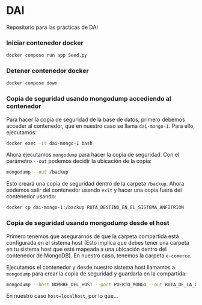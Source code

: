 # DAI

Repositorio para las prácticas de DAI

### Iniciar contenedor docker

```bash
docker compose run app Seed.py
```

### Detener contenedor docker

```bash
docker compose down
```

### Copia de seguridad usando mongodump accediendo al contenedor

Para hacer la copia de seguridad de la base de datos, primero debemos acceder al contenedor, que en nuestro caso se llama `dai-mongo-1`. Para ello, ejecutamos:

```bash
docker exec -it dai-mongo-1 bash
```
Ahora ejecutamos ```mongodump``` para hacer la copia de seguridad. Con el parámetro `--out` podemos decidir la ubicación de la copia:

```bash
mongodump --out /backup
```
Esto creará una copia de seguridad dentro de la carpeta `/backup`. Ahora podemos salir del contenedor usando `exit` y hacer una copia fuera del contenedor usando:

```bash
docker cp dai-mongo-1:/backup RUTA_DESTINO_EN_EL_SISTEMA_ANFITRIÓN
```

### Copia de seguridad usando mongodump desde el host

Primero tenemos que asegurarnos de que la carpeta compartida está configurada en el sistema host (Esto implica que debes tener una carpeta en tu sistema host que esté mapeada a una ubicación dentro del contenedor de MongoDB). En nuestro caso, tenemos la carpeta `e-comerce`.

Ejecutamos el contenedor y desde nuestro sistema host llamamos a `mongodump` para crear la copia de seguridad y guardarla en la compartida:

```bash
mongodump --host NOMBRE_DEL_HOST --port PUERTO_MONGO --out RUTA_DE_LA_CARPETA_COMPARTIDA
```
En nuestro caso `host=localhost`, por lo que...